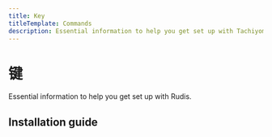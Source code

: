 ```yaml
---
title: Key
titleTemplate: Commands
description: Essential information to help you get set up with Tachiyomi.
---
```


# 键

Essential information to help you get set up with Rudis.

## Installation guide